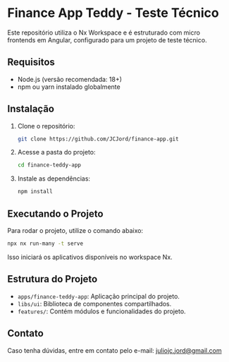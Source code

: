 # Finance App Teddy - Teste Técnico

Este repositório utiliza o Nx Workspace e é estruturado com micro frontends em Angular, configurado para um projeto de teste técnico.

## Requisitos

- Node.js (versão recomendada: 18+)
- npm ou yarn instalado globalmente

## Instalação

1. Clone o repositório:
   ```sh
   git clone https://github.com/JCJord/finance-app.git
   ```
2. Acesse a pasta do projeto:
   ```sh
   cd finance-teddy-app
   ```
3. Instale as dependências:
   ```sh
   npm install
   ```

## Executando o Projeto

Para rodar o projeto, utilize o comando abaixo:

```sh
npx nx run-many -t serve
```

Isso iniciará os aplicativos disponíveis no workspace Nx.

## Estrutura do Projeto

- `apps/finance-teddy-app`: Aplicação principal do projeto.
- `libs/ui`: Biblioteca de componentes compartilhados.
- `features/`: Contém módulos e funcionalidades do projeto.

## Contato

Caso tenha dúvidas, entre em contato pelo e-mail: juliojc.jord@gmail.com
